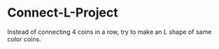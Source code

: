 # Connect-L-Project
Instead of connecting 4 coins in a row, try to make an L shape of same color coins.
